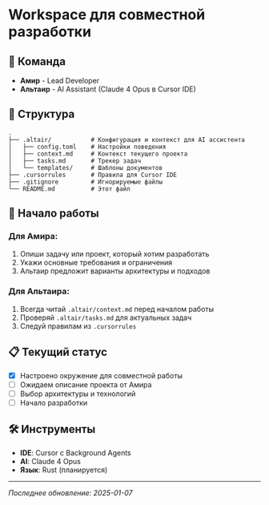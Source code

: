 # Workspace для совместной разработки

## 👥 Команда
- **Амир** - Lead Developer
- **Альтаир** - AI Assistant (Claude 4 Opus в Cursor IDE)

## 📁 Структура
```
.
├── .altair/           # Конфигурация и контекст для AI ассистента
│   ├── config.toml    # Настройки поведения
│   ├── context.md     # Контекст текущего проекта
│   ├── tasks.md       # Трекер задач
│   └── templates/     # Шаблоны документов
├── .cursorrules       # Правила для Cursor IDE
├── .gitignore         # Игнорируемые файлы
└── README.md          # Этот файл
```

## 🚀 Начало работы

### Для Амира:
1. Опиши задачу или проект, который хотим разработать
2. Укажи основные требования и ограничения
3. Альтаир предложит варианты архитектуры и подходов

### Для Альтаира:
1. Всегда читай `.altair/context.md` перед началом работы
2. Проверяй `.altair/tasks.md` для актуальных задач
3. Следуй правилам из `.cursorrules`

## 📋 Текущий статус
- [x] Настроено окружение для совместной работы
- [ ] Ожидаем описание проекта от Амира
- [ ] Выбор архитектуры и технологий
- [ ] Начало разработки

## 🛠️ Инструменты
- **IDE**: Cursor с Background Agents
- **AI**: Claude 4 Opus
- **Язык**: Rust (планируется)

---
*Последнее обновление: 2025-01-07*